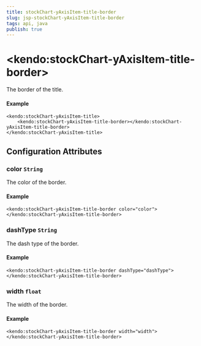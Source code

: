 ```yaml
---
title: stockChart-yAxisItem-title-border
slug: jsp-stockChart-yAxisItem-title-border
tags: api, java
publish: true
---
```


# \<kendo:stockChart-yAxisItem-title-border\>

The border of the title.

#### Example
    <kendo:stockChart-yAxisItem-title>
        <kendo:stockChart-yAxisItem-title-border></kendo:stockChart-yAxisItem-title-border>
    </kendo:stockChart-yAxisItem-title>

## Configuration Attributes

### color `String`

The color of the border.

#### Example
    <kendo:stockChart-yAxisItem-title-border color="color">
    </kendo:stockChart-yAxisItem-title-border>

### dashType `String`

The dash type of the border.

#### Example
    <kendo:stockChart-yAxisItem-title-border dashType="dashType">
    </kendo:stockChart-yAxisItem-title-border>

### width `float`

The width of the border.

#### Example
    <kendo:stockChart-yAxisItem-title-border width="width">
    </kendo:stockChart-yAxisItem-title-border>

